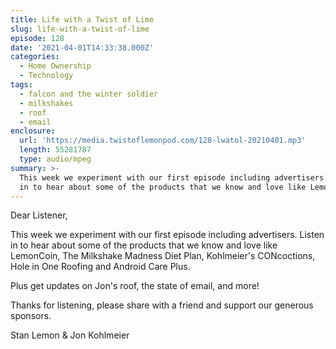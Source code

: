 ```yaml
---
title: Life with a Twist of Lime
slug: life-with-a-twist-of-lime
episode: 128
date: '2021-04-01T14:33:38.000Z'
categories:
  - Home Ownership
  - Technology
tags:
  - falcon and the winter soldier
  - milkshakes
  - roof
  - email
enclosure:
  url: 'https://media.twistoflemonpod.com/128-lwatol-20210401.mp3'
  length: 55281787
  type: audio/mpeg
summary: >-
  This week we experiment with our first episode including advertisers. Listen
  in to hear about some of the products that we know and love like LemonCoin,
---
```


Dear Listener,

This week we experiment with our first episode including advertisers. Listen in to hear about some of the products that we know and love like LemonCoin, The Milkshake Madness Diet Plan, Kohlmeier's CONcoctions, Hole in One Roofing and Android Care Plus.

Plus get updates on Jon's roof, the state of email, and more!

Thanks for listening, please share with a friend and support our generous sponsors.

Stan Lemon & Jon Kohlmeier

